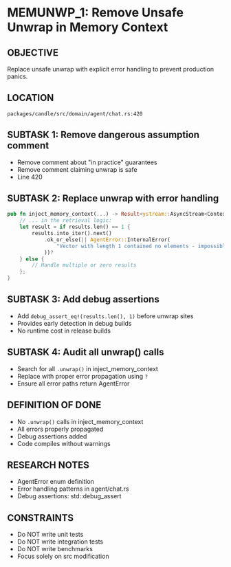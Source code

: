 # MEMUNWP_1: Remove Unsafe Unwrap in Memory Context

## OBJECTIVE
Replace unsafe unwrap with explicit error handling to prevent production panics.

## LOCATION
`packages/candle/src/domain/agent/chat.rs:420`

## SUBTASK 1: Remove dangerous assumption comment
- Remove comment about "in practice" guarantees
- Remove comment claiming unwrap is safe
- Line 420

## SUBTASK 2: Replace unwrap with error handling
```rust
pub fn inject_memory_context(...) -> Result<ystream::AsyncStream<ContextInjectionResult>> {
    // ... in the retrieval logic:
    let result = if results.len() == 1 {
        results.into_iter().next()
            .ok_or_else(|| AgentError::InternalError(
                "Vector with length 1 contained no elements - impossible state".to_string()
            ))?
    } else {
        // Handle multiple or zero results
    };
}
```

## SUBTASK 3: Add debug assertions
- Add `debug_assert_eq!(results.len(), 1)` before unwrap sites
- Provides early detection in debug builds
- No runtime cost in release builds

## SUBTASK 4: Audit all unwrap() calls
- Search for all `.unwrap()` in inject_memory_context
- Replace with proper error propagation using `?`
- Ensure all error paths return AgentError

## DEFINITION OF DONE
- No `.unwrap()` calls in inject_memory_context
- All errors properly propagated
- Debug assertions added
- Code compiles without warnings

## RESEARCH NOTES
- AgentError enum definition
- Error handling patterns in agent/chat.rs
- Debug assertions: std::debug_assert

## CONSTRAINTS
- Do NOT write unit tests
- Do NOT write integration tests
- Do NOT write benchmarks
- Focus solely on src modification
